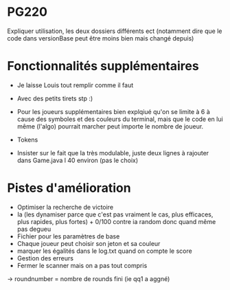 # PG220

Expliquer utilisation, les deux dossiers différents ect (notamment dire que le code dans versionBase peut être moins bien mais changé depuis)

# Fonctionnalités supplémentaires

- Je laisse Louis tout remplir comme il faut
- Avec des petits tirets stp :)

- Pour les joueurs supplémentaires bien explqiué qu'on se limite à 6 à cause des symboles et des couleurs du terminal, mais que le code en lui même (l'algo) pourrait marcher peut importe le nombre de joueur.
- Tokens

- Insister sur le fait que Ia très modulable, juste deux lignes à rajouter dans Game.java l 40 environ (pas le choix)

# Pistes d'amélioration

- Optimiser la recherche de victoire
- Ia (les dynamiser parce que c'est pas vraiment le cas, plus efficaces, plus rapides, plus fortes) + 0/100 contre ia random donc quand même pas degueu
- Fichier pour les paramètres de base
- Chaque joueur peut choisir son jeton et sa couleur
- marquer les égalités dans le log.txt quand on compte le score
- Gestion des erreurs
- Fermer le scanner mais on a pas tout compris





-> roundnumber = nombre de rounds fini (ie qq1 a aggné)
